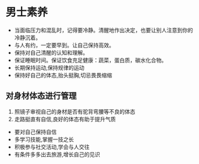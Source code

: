 # 男士素养

- 当面临压力和混乱时，记得要冷静。清醒地作出决定，也要让别人注意到你的冷静沉着。
- 与人有约，一定要早到。让自己保持高效。
- 保持对自己清醒的认知和理解。
- 保证睡眠时间。保证饮食充足健康：蔬菜，蛋白质，碳水化合物。
- 长期保持运动,保持规律的运动
- 保持好自己的体态,抬头挺胸,切忌畏畏缩缩

## 对身材体态进行管理

1. 照镜子审视自己的身材是否有驼背弯腰等不良的体态
2. 走路挺直有自信,良好的体态有助于提升气质

- 要对自己保持自信
- 多学习技能,掌握一技之长
- 积极参与社交活动,学会与人交往
- 有条件多多出去旅游,增长自己的见识
